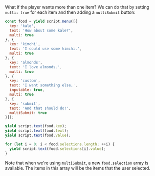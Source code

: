 What if the player wants more than one item? We can do that by setting `multi: true` for each item and then adding a `multiSubmit` button:

```js
const food = yield script.menu([{
  key: 'kale',
  text: 'How about some kale?',
  multi: true
}, {
  key: 'kimchi',
  text: 'I could use some kimchi.',
  multi: true
}, {
  key: 'almonds',
  text: 'I love almonds.',
  multi: true
}, {
  key: 'custom',
  text: 'I want something else.',
  inputable: true,
  multi: true
}, {
  key: 'submit',
  text: 'And that should do!',
  multiSubmit: true
}]);

yield script.text(food.key);
yield script.text(food.text);
yield script.text(food.value);

for (let i = 0; i < food.selections.length; ++i) {
  yield script.text(food.selections[i].value);
}
```

Note that when we're using `multiSubmit`, a new `food.selection` array is available. The items in this array will be the items that the user selected.
